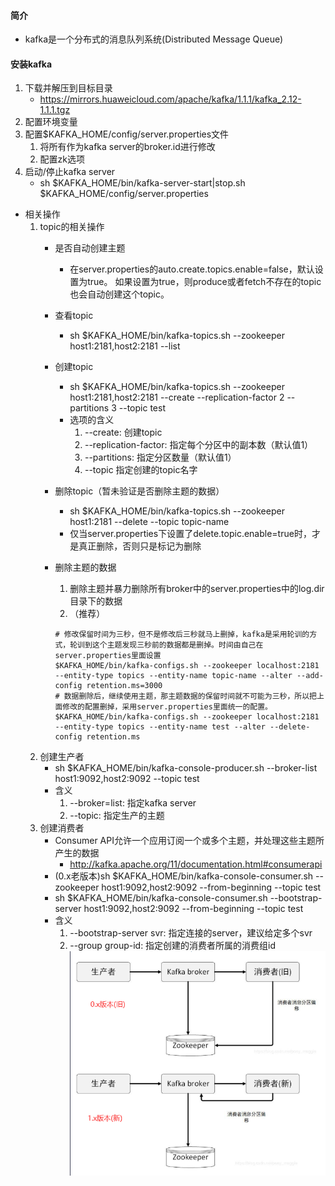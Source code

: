 #### 简介
* kafka是一个分布式的消息队列系统(Distributed Message Queue)
#### 安装kafka
1. 下载并解压到目标目录
    * https://mirrors.huaweicloud.com/apache/kafka/1.1.1/kafka_2.12-1.1.1.tgz
2. 配置环境变量
3. 配置$KAFKA_HOME/config/server.properties文件
    1. 将所有作为kafka server的broker.id进行修改
    2. 配置zk选项
3. 启动/停止kafka server
    * sh $KAFKA_HOME/bin/kafka-server-start|stop.sh $KAFKA_HOME/config/server.properties
* 相关操作
    1. topic的相关操作
        * 是否自动创建主题
            * 在server.properties的auto.create.topics.enable=false，默认设置为true。
                如果设置为true，则produce或者fetch不存在的topic也会自动创建这个topic。
              
        * 查看topic
            * sh $KAFKA_HOME/bin/kafka-topics.sh --zookeeper host1:2181,host2:2181 --list
        * 创建topic
            * sh $KAFKA_HOME/bin/kafka-topics.sh --zookeeper host1:2181,host2:2181 --create
                --replication-factor 2 --partitions 3 --topic test
            * 选项的含义
                1. --create: 创建topic
                2. --replication-factor: 指定每个分区中的副本数（默认值1）
                3. --partitions: 指定分区数量（默认值1）
                4. --topic 指定创建的topic名字
        * 删除topic（暂未验证是否删除主题的数据）
            * sh $KAFKA_HOME/bin/kafka-topics.sh --zookeeper host1:2181 --delete --topic topic-name
            * 仅当server.properties下设置了delete.topic.enable=true时，才是真正删除，否则只是标记为删除
        * 删除主题的数据
            1. 删除主题并暴力删除所有broker中的server.properties中的log.dir目录下的数据
            2. （推荐）
            ```
            # 修改保留时间为三秒，但不是修改后三秒就马上删掉，kafka是采用轮训的方式，轮训到这个主题发现三秒前的数据都是删掉。时间由自己在server.properties里面设置
            $KAFKA_HOME/bin/kafka-configs.sh --zookeeper localhost:2181 --entity-type topics --entity-name topic-name --alter --add-config retention.ms=3000
            # 数据删除后，继续使用主题，那主题数据的保留时间就不可能为三秒，所以把上面修改的配置删掉，采用server.properties里面统一的配置。
            $KAFKA_HOME/bin/kafka-configs.sh --zookeeper localhost:2181 --entity-type topics --entity-name test --alter --delete-config retention.ms
            ```            
    3. 创建生产者
        * sh $KAFKA_HOME/bin/kafka-console-producer.sh --broker-list host1:9092,host2:9092 --topic test    
        * 含义
            1. --broker=list: 指定kafka server
            2. --topic: 指定生产的主题
    4. 创建消费者
        * Consumer API允许一个应用订阅一个或多个主题，并处理这些主题所产生的数据
            * http://kafka.apache.org/11/documentation.html#consumerapi
        * (0.x老版本)sh $KAFKA_HOME/bin/kafka-console-consumer.sh --zookeeper host1:9092,host2:9092 --from-beginning --topic test
        * sh $KAFKA_HOME/bin/kafka-console-consumer.sh --bootstrap-server host1:9092,host2:9092 --from-beginning --topic test
        * 含义
            1. --bootstrap-server svr: 指定连接的server，建议给定多个svr
            2. --group group-id: 指定创建的消费者所属的消费组id
    ![](imgs/kafka_old_new.png) 
                  
        